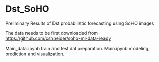 # Dst_SoHO
Preliminary Results of Dst probabilistic forecasting using SoHO images  

The data needs to be first downloaded from https://github.com/cshneider/soho-ml-data-ready

Main_data.ipynb
  train and test dat preparation.
Main.ipynb
  modeling, prediction and visualization.
